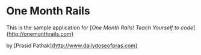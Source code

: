# One Month Rails

This is the sample application for
[*One Month Rails! Teach Yourself to code*]{http://onemonthrails.com}

by [Prasid Pathak]{http://www.dailydoseofpras.com}